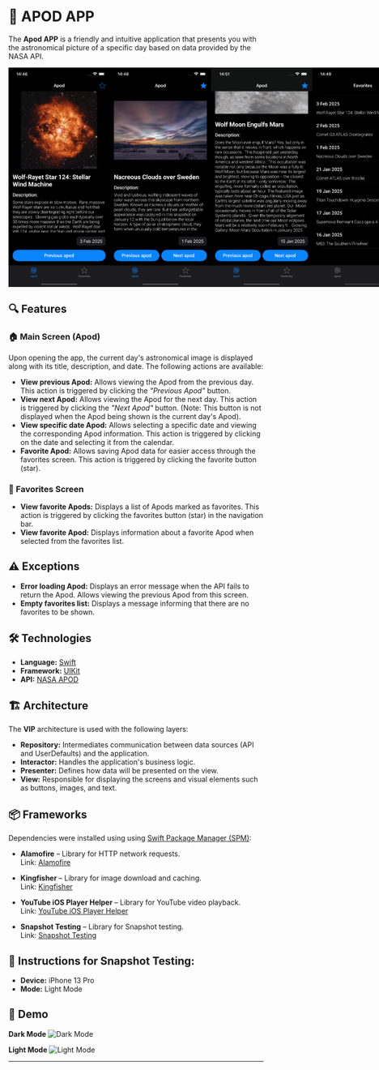 # 🚀 APOD APP

The **Apod APP** is a friendly and intuitive application that presents you with the astronomical picture of a specific day based on data provided by the NASA API.

<div style="display: flex; justify-content: space-around;">
  <img src="medias-demo/images/image-demo-1.png" width="200" alt="Imagem 1" />
  <img src="medias-demo/images/image-demo-2.png" width="200" alt="Imagem 2" />
  <img src="medias-demo/images/image-demo-3.png" width="200" alt="Imagem 3" />
  <img src="medias-demo/images/image-demo-4.png" width="200" alt="Imagem 4" />
</div>

## 🔍 Features

### 🏠 Main Screen (Apod)
Upon opening the app, the current day's astronomical image is displayed along with its title, description, and date. The following actions are available:

- **View previous Apod:** Allows viewing the Apod from the previous day. This action is triggered by clicking the *"Previous Apod"* button.
- **View next Apod:** Allows viewing the Apod for the next day. This action is triggered by clicking the *"Next Apod"* button. (Note: This button is not displayed when the Apod being shown is the current day's Apod).
- **View specific date Apod:** Allows selecting a specific date and viewing the corresponding Apod information. This action is triggered by clicking on the date and selecting it from the calendar.
- **Favorite Apod:** Allows saving Apod data for easier access through the favorites screen. This action is triggered by clicking the favorite button (star).

### 🌟 Favorites Screen

- **View favorite Apods:** Displays a list of Apods marked as favorites. This action is triggered by clicking the favorites button (star) in the navigation bar.
- **View favorite Apod:** Displays information about a favorite Apod when selected from the favorites list.

## ⚠️ Exceptions

- **Error loading Apod:** Displays an error message when the API fails to return the Apod. Allows viewing the previous Apod from this screen.
- **Empty favorites list:** Displays a message informing that there are no favorites to be shown.

## 🛠️ Technologies

- **Language:** [Swift](https://developer.apple.com/swift/)
- **Framework:** [UIKit](https://developer.apple.com/documentation/uikit/)
- **API:** [NASA APOD](https://api.nasa.gov/)

## 🏗️ Architecture
The **VIP** architecture is used with the following layers:
- **Repository:** Intermediates communication between data sources (API and UserDefaults) and the application.
- **Interactor:** Handles the application's business logic.
- **Presenter:** Defines how data will be presented on the view.
- **View:** Responsible for displaying the screens and visual elements such as buttons, images, and text.

## 📦 Frameworks

Dependencies were installed using using [Swift Package Manager (SPM)](https://developer.apple.com/documentation/xcode/swift-packages):

- **Alamofire** – Library for HTTP network requests.  
  Link: [Alamofire](https://github.com/Alamofire/Alamofire)
  
- **Kingfisher** – Library for image download and caching.  
  Link: [Kingfisher](https://github.com/onevcat/Kingfisher)
  
- **YouTube iOS Player Helper** – Library for YouTube video playback.  
  Link: [YouTube iOS Player Helper](https://github.com/youtube/youtube-ios-player-helper)
  
- **Snapshot Testing** – Library for Snapshot testing.  
  Link: [Snapshot Testing](https://github.com/pointfreeco/swift-snapshot-testing)

## 📝 Instructions for Snapshot Testing:
- **Device:** iPhone 13 Pro
- **Mode:** Light Mode

## 🎥 Demo

**Dark Mode**
![Dark Mode](medias-demo/images/dark-mode-demo.gif)

**Light Mode**
![Light Mode](medias-demo/images/light-mode-demo.gif)

---

